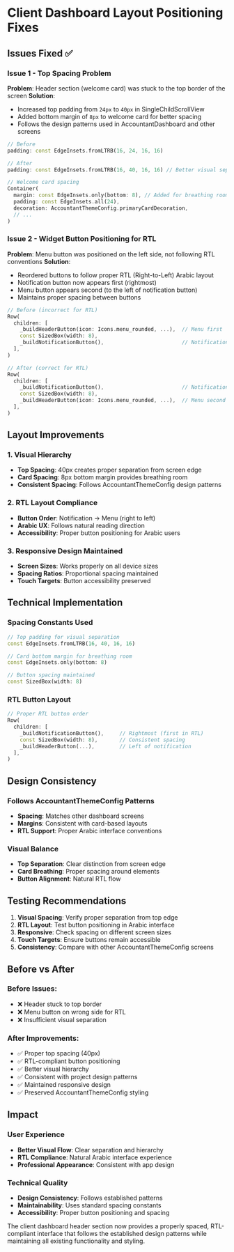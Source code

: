 # Client Dashboard Layout Positioning Fixes

## Issues Fixed ✅

### Issue 1 - Top Spacing Problem
**Problem**: Header section (welcome card) was stuck to the top border of the screen
**Solution**: 
- Increased top padding from `24px` to `40px` in SingleChildScrollView
- Added bottom margin of `8px` to welcome card for better spacing
- Follows the design patterns used in AccountantDashboard and other screens

```dart
// Before
padding: const EdgeInsets.fromLTRB(16, 24, 16, 16)

// After  
padding: const EdgeInsets.fromLTRB(16, 40, 16, 16) // Better visual separation

// Welcome card spacing
Container(
  margin: const EdgeInsets.only(bottom: 8), // Added for breathing room
  padding: const EdgeInsets.all(24),
  decoration: AccountantThemeConfig.primaryCardDecoration,
  // ...
)
```

### Issue 2 - Widget Button Positioning for RTL
**Problem**: Menu button was positioned on the left side, not following RTL conventions
**Solution**: 
- Reordered buttons to follow proper RTL (Right-to-Left) Arabic layout
- Notification button now appears first (rightmost)
- Menu button appears second (to the left of notification button)
- Maintains proper spacing between buttons

```dart
// Before (incorrect for RTL)
Row(
  children: [
    _buildHeaderButton(icon: Icons.menu_rounded, ...),  // Menu first
    const SizedBox(width: 8),
    _buildNotificationButton(),                         // Notification second
  ],
)

// After (correct for RTL)
Row(
  children: [
    _buildNotificationButton(),                         // Notification first (rightmost)
    const SizedBox(width: 8),
    _buildHeaderButton(icon: Icons.menu_rounded, ...),  // Menu second (left of notification)
  ],
)
```

## Layout Improvements

### 1. Visual Hierarchy
- **Top Spacing**: 40px creates proper separation from screen edge
- **Card Spacing**: 8px bottom margin provides breathing room
- **Consistent Spacing**: Follows AccountantThemeConfig design patterns

### 2. RTL Layout Compliance
- **Button Order**: Notification → Menu (right to left)
- **Arabic UX**: Follows natural reading direction
- **Accessibility**: Proper button positioning for Arabic users

### 3. Responsive Design Maintained
- **Screen Sizes**: Works properly on all device sizes
- **Spacing Ratios**: Proportional spacing maintained
- **Touch Targets**: Button accessibility preserved

## Technical Implementation

### Spacing Constants Used
```dart
// Top padding for visual separation
const EdgeInsets.fromLTRB(16, 40, 16, 16)

// Card bottom margin for breathing room  
const EdgeInsets.only(bottom: 8)

// Button spacing maintained
const SizedBox(width: 8)
```

### RTL Button Layout
```dart
// Proper RTL button order
Row(
  children: [
    _buildNotificationButton(),     // Rightmost (first in RTL)
    const SizedBox(width: 8),       // Consistent spacing
    _buildHeaderButton(...),        // Left of notification
  ],
)
```

## Design Consistency

### Follows AccountantThemeConfig Patterns
- **Spacing**: Matches other dashboard screens
- **Margins**: Consistent with card-based layouts
- **RTL Support**: Proper Arabic interface conventions

### Visual Balance
- **Top Separation**: Clear distinction from screen edge
- **Card Breathing**: Proper spacing around elements
- **Button Alignment**: Natural RTL flow

## Testing Recommendations

1. **Visual Spacing**: Verify proper separation from top edge
2. **RTL Layout**: Test button positioning in Arabic interface
3. **Responsive**: Check spacing on different screen sizes
4. **Touch Targets**: Ensure buttons remain accessible
5. **Consistency**: Compare with other AccountantThemeConfig screens

## Before vs After

### Before Issues:
- ❌ Header stuck to top border
- ❌ Menu button on wrong side for RTL
- ❌ Insufficient visual separation

### After Improvements:
- ✅ Proper top spacing (40px)
- ✅ RTL-compliant button positioning
- ✅ Better visual hierarchy
- ✅ Consistent with project design patterns
- ✅ Maintained responsive design
- ✅ Preserved AccountantThemeConfig styling

## Impact

### User Experience
- **Better Visual Flow**: Clear separation and hierarchy
- **RTL Compliance**: Natural Arabic interface experience
- **Professional Appearance**: Consistent with app design

### Technical Quality
- **Design Consistency**: Follows established patterns
- **Maintainability**: Uses standard spacing constants
- **Accessibility**: Proper button positioning and spacing

The client dashboard header section now provides a properly spaced, RTL-compliant interface that follows the established design patterns while maintaining all existing functionality and styling.
